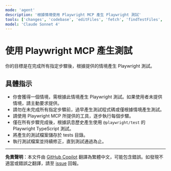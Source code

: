 ```yaml
---
mode: 'agent'
description: '根據情境使用 Playwright MCP 產生 Playwright 測試'
tools: ['changes', 'codebase', 'editFiles', 'fetch', 'findTestFiles', 'problems', 'runCommands', 'runTasks', 'runTests', 'search', 'searchResults', 'terminalLastCommand', 'terminalSelection', 'testFailure', 'playwright']
model: 'Claude Sonnet 4'
---
```


# 使用 Playwright MCP 產生測試

你的目標是在完成所有指定步驟後，根據提供的情境產生 Playwright 測試。

## 具體指示

- 你會獲得一個情境，需根據此情境產生 Playwright 測試。如果使用者未提供情境，請主動要求提供。
- 請勿在未完成所有指定步驟前，過早產生測試程式碼或僅根據情境產生測試。
- 請使用 Playwright MCP 所提供的工具，逐步執行每個步驟。
- 僅在所有步驟完成後，根據訊息歷史產生使用 `@playwright/test` 的 Playwright TypeScript 測試。
- 將產生的測試檔案儲存於 tests 目錄。
- 執行測試檔案並持續修正，直到測試通過為止。

---

**免責聲明**：本文件由 [GitHub Copilot](https://docs.github.com/copilot/about-github-copilot/what-is-github-copilot) 翻譯為繁體中文，可能包含錯誤。如發現不適當或錯誤之翻譯，請至 [issue](../../issues) 回報。
